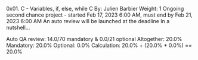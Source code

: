0x01. C - Variables, if, else, while
C
 By: Julien Barbier
 Weight: 1
 Ongoing second chance project - started Feb 17, 2023 6:00 AM, must end by Feb 21, 2023 6:00 AM
 An auto review will be launched at the deadline
In a nutshell…

Auto QA review: 14.0/70 mandatory & 0.0/21 optional
Altogether:  20.0%
Mandatory: 20.0%
Optional: 0.0%
	Calculation:  20.0% + (20.0% * 0.0%)  == 20.0%
